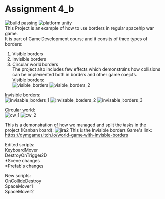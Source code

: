 # Assignment 4_b  
![build passing](https://img.shields.io/badge/build-passing-brightgreen) ![platform unity](https://img.shields.io/badge/platform-unity-red)  
This Project is an example of how to use borders in regular spacehip war game.  
It is part of Game Development course and it consits of three types of borders:  
1. Visible borders  
2. Invisible borders  
3. Circular world borders  
The project also includes few effects which demonstrains how collisions can be implemented both in borders and other game obejcts.  
Visible borders:  
![visible_borders](https://user-images.githubusercontent.com/73671381/99460692-fcbbb700-2938-11eb-8395-81b190509ad8.jpg)
![visible_borders_2](https://user-images.githubusercontent.com/73671381/99460695-fe857a80-2938-11eb-9e78-e282759aacb5.jpg)

Invisible borders:  
![invisable_borders_1](https://user-images.githubusercontent.com/73671381/99460700-00e7d480-2939-11eb-89f5-3ff631a2b216.jpg)
![invisable_borders_2](https://user-images.githubusercontent.com/73671381/99460705-03e2c500-2939-11eb-9794-d1856eb054f0.jpg)
![invisable_borders_3](https://user-images.githubusercontent.com/73671381/99460708-0513f200-2939-11eb-9353-381f83a86f5d.jpg)

Circular world:  
![cw_1](https://user-images.githubusercontent.com/73671381/99460714-06451f00-2939-11eb-9f1b-169df994aae7.jpg)
![cw_2](https://user-images.githubusercontent.com/73671381/99460716-07764c00-2939-11eb-9178-2833dcbe0ccd.jpg)

This is a demonstration of how we managed and split the tasks in the project (Kanban board):
![jira2](https://user-images.githubusercontent.com/73671381/99461591-bf582900-293a-11eb-8ceb-b902b939ef29.jpg)
This is the Invisible borders Game's link:  
https://dymgames.itch.io/world-game-with-invisble-borders

Edited scripts:<br/>
KeyboardMover<br/>
DestroyOnTrigger2D<br/>
*Scene changes<br/>
*Prefab's changes<br/>

New scripts:<br/>
OnCollideDestroy<br/>
SpaceMover1<br/>
SpaceMover2
